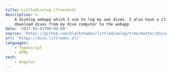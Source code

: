 ```yaml
---
title: Littledivelog (frontend)
description: >-
    A divelog webapp which I use to log my own dives. I also have a client to
    download dives from my dive computer to the webapp
date: '2017-03-01T00:00:00'
source: 'https://github.com/blackshadev/littledivelog/tree/master/divingapp'
url: 'https://dive.littledev.nl/'
languages:
    - Typescript
    - HTML
tech:
    - Angular
---
```

